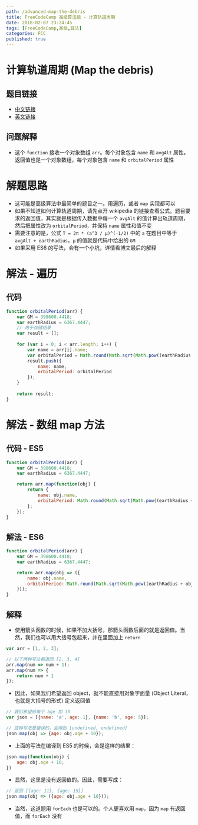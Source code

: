 ```yaml
---
path: /advanced-map-the-debris
title: FreeCodeCamp 高级算法题 - 计算轨道周期
date: 2018-02-07 23:24:45
tags: [FreeCodeCamp,高级,算法]
categories: FCC
published: true
---
```


# 计算轨道周期 (Map the debris)

## 题目链接
- [中文链接](https://freecodecamp.cn/challenges/map-the-debris)
- [英文链接](https://freecodecamp.com/challenges/map-the-debris)

## 问题解释
- 这个 `function` 接收一个对象数组 `arr`。每个对象包含 `name` 和 `avgAlt` 属性。返回值也是一个对象数组，每个对象包含 `name` 和 `orbitalPeriod` 属性

<!--more-->

# 解题思路
- 这可能是高级算法中最简单的题目之一。用遍历，或者 `map` 实现都可以
- 如果不知道如何计算轨道周期，请先点开 wikipedia 的链接查看公式。题目要求的返回值，其实就是根据传入数据中每一个 `avgAlt` 的值计算出轨道周期，然后把属性改为 `orbitalPeriod`，并保持 `name` 属性和值不变
- 需要注意的是，公式 `T = 2π * (a^3 / μ)^(-1/2)` 中的 `a` 在题目中等于 `avgAlt + earthRadius`。`μ` 的值就是代码中给出的 `GM`
- 如果采用 ES6 的写法，会有一个小坑，详情看博文最后的解释

# 解法 - 遍历
## 代码
```js
function orbitalPeriod(arr) {
    var GM = 398600.4418;
    var earthRadius = 6367.4447;
    // 用于存储结果
    var result = [];
    
    for (var i = 0; i < arr.length; i++) {
        var name = arr[i].name;
        var orbitalPeriod = Math.round(Math.sqrt(Math.pow((earthRadius + arr[i].avgAlt), 3) / GM) * 2 * Math.PI);
        result.push({
            name: name,
            orbitalPeriod: orbitalPeriod
        });
    }
    
    return result;
}
```

# 解法 - 数组 map 方法
## 代码 - ES5
```js
function orbitalPeriod(arr) {
    var GM = 398600.4418;
    var earthRadius = 6367.4447;

    return arr.map(function(obj) {
        return {
            name: obj.name,
            orbitalPeriod: Math.round(Math.sqrt(Math.pow((earthRadius + obj.avgAlt), 3) / GM) * 2 * Math.PI)
        };
    });
}
```

## 解法 - ES6
```js
function orbitalPeriod(arr) {
    var GM = 398600.4418;
    var earthRadius = 6367.4447;

    return arr.map(obj => ({
        name: obj.name,
        orbitalPeriod: Math.round(Math.sqrt(Math.pow((earthRadius + obj.avgAlt), 3) / GM) * 2 * Math.PI)
    }));
}
```

## 解释
- 使用箭头函数的时候，如果不加大括号，那箭头函数后面的就是返回值。当然，我们也可以用大括号包起来，并在里面加上 `return`

```js
var arr = [1, 2, 3];

// 以下两种写法都返回 [2, 3, 4]
arr.map(num => num + 1);
arr.map(num => {
    return num + 1
});
```

- 因此，如果我们希望返回 object，就不能直接用对象字面量 (Object Literal，也就是大括号的形式) 定义返回值

```js
// 我们希望给每个 age 加 10
var json = [{name: 'a', age: 1}, {name: 'b', age: 5}];

// 这种写法是错误的，会得到 [undefined, undefined]
json.map(obj => {age: obj.age + 10});
```

- 上面的写法在编译到 ES5 的时候，会是这样的结果：

```js
json.map(function(obj) {
    age: obj.age + 10;
})
```

- 显然，这里是没有返回值的。因此，需要写成：

```js
// 返回 [{age: 11}, {age: 15}]
json.map(obj => ({age: obj.age + 10}));
```

- 当然，这道题用 `forEach` 也是可以的。个人更喜欢用 `map`，因为 `map` 有返回值，而 `forEach` 没有
